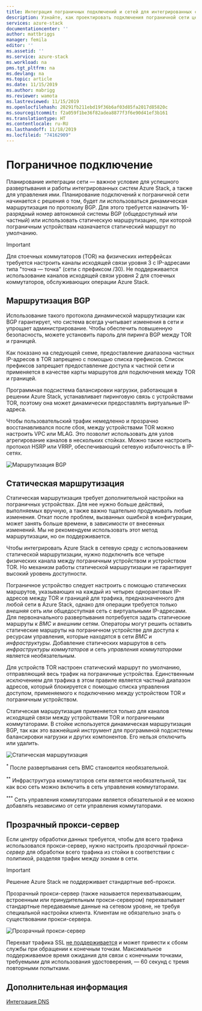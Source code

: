 ```yaml
---
title: Интеграция пограничных подключений и сетей для интегрированных систем Azure Stack | Документация Майкрософт
description: Узнайте, как проектировать подключения пограничной сети центра обработки данных с помощью интегрированных систем Azure Stack.
services: azure-stack
documentationcenter: ''
author: mattbriggs
manager: femila
editor: ''
ms.assetid: ''
ms.service: azure-stack
ms.workload: na
pms.tgt_pltfrm: na
ms.devlang: na
ms.topic: article
ms.date: 11/15/2019
ms.author: mabrigg
ms.reviewer: wamota
ms.lastreviewed: 11/15/2019
ms.openlocfilehash: 20291fb211ebd19f36b6af03d85fa2017d85820c
ms.sourcegitcommit: f2a059f1be36f82adea8877f3f6e90d41ef3b161
ms.translationtype: HT
ms.contentlocale: ru-RU
ms.lasthandoff: 11/18/2019
ms.locfileid: "74162909"
---
```

# <a name="border-connectivity"></a>Пограничное подключение 
Планирование интеграции сети — важное условие для успешного развертывания и работы интегрированных систем Azure Stack, а также для управления ими. Планирование подключений к пограничной сети начинается с решения о том, будет ли использоваться динамическая маршрутизация по протоколу BGP. Для этого требуется назначить 16-разрядный номер автономной системы BGP (общедоступный или частный) или использовать статическую маршрутизацию, при которой пограничным устройствам назначается статический маршрут по умолчанию.

> [!IMPORTANT]
> Для стоечных коммутаторов (TOR) на физических интерфейсах требуется настроить каналы исходящей связи уровня 3 с IP-адресами типа "точка — точка" (сети с префиксом /30). Не поддерживается использование каналов исходящей связи уровня 2 для стоечных коммутаторов, обслуживающих операции Azure Stack.

## <a name="bgp-routing"></a>Маршрутизация BGP
Использование такого протокола динамической маршрутизации как BGP гарантирует, что система всегда учитывает изменения в сети и упрощает администрирование. Чтобы обеспечить повышенную безопасность, можете установить пароль для пиринга BGP между TOR и границей.

Как показано на следующей схеме, предоставление диапазона частных IP-адресов в TOR запрещено с помощью списка префиксов. Список префиксов запрещает предоставление доступа к частной сети и применяется в качестве карты маршрутов для подключения между TOR и границей.

Программная подсистема балансировки нагрузки, работающая в решении Azure Stack, устанавливает пиринговую связь с устройствами TOR, поэтому она может динамически предоставлять виртуальные IP-адреса.

Чтобы пользовательский трафик немедленно и прозрачно восстанавливался после сбоя, между устройствами TOR можно настроить VPC или MLAG. Это позволит использовать для узлов агрегирование каналов в нескольких стойках. Можно также настроить протокол HSRP или VRRP, обеспечивающий сетевую избыточность в IP-сетях.

![Маршрутизация BGP](media/azure-stack-border-connectivity/bgp-routing.png)

## <a name="static-routing"></a>Статическая маршрутизация
Статическая маршрутизация требует дополнительной настройки на пограничных устройствах. Для нее нужно больше действий, выполняемых вручную, а также важно тщательно продумывать любые изменения. Откат после проблем, вызванных ошибкой в конфигурации, может занять больше времени, в зависимости от внесенных изменений. Мы не рекомендуем использовать этот метод маршрутизации, но он поддерживается.

Чтобы интегрировать Azure Stack в сетевую среду с использованием статической маршрутизации, нужно подключить все четыре физических канала между пограничным устройством и устройством TOR. Но механизм работы статической маршрутизации не гарантирует высокий уровень доступности.

Пограничное устройство следует настроить с помощью статических маршрутов, указывающих на каждый из четырех одноранговых IP-адресов между TOR и границей для трафика, предназначенного для любой сети в Azure Stack, однако для операции требуется только *внешняя* сеть или общедоступная сеть с виртуальными IP-адресами. Для первоначального развертывания потребуется задать статические маршруты к *BMC* и *внешним* сетям. Операторы могут решить оставить статические маршруты на пограничном устройстве для доступа к ресурсам управления, которые находятся в сети *BMC* и *инфраструктуры*. Добавление статических маршрутов в сеть *инфраструктуры коммутаторов* и сеть *управления коммутаторами* является необязательным.

Для устройств TOR настроен статический маршрут по умолчанию, отправляющий весь трафик на пограничные устройства. Единственным исключением для трафика в этом правиле является частный диапазон адресов, который блокируется с помощью списка управления доступом, применяемого к подключению между устройством TOR и пограничным устройством.

Статическая маршрутизация применяется только для каналов исходящей связи между устройствами TOR и пограничными коммутаторами. В стойке используется динамическая маршрутизация BGP, так как это важнейший инструмент для программной подсистемы балансировки нагрузки и других компонентов. Его нельзя отключить или удалить.

![Статическая маршрутизация](media/azure-stack-border-connectivity/static-routing.png)

<sup>\*</sup> После развертывания сеть BMC становится необязательной.

<sup>\*\*</sup> Инфраструктура коммутаторов сети является необязательной, так как всю сеть можно включить в сеть управления коммутаторами.

<sup>\*\*\*</sup> Сеть управления коммутаторами является обязательной и ее можно добавлять независимо от сети управления коммутаторами.

## <a name="transparent-proxy"></a>Прозрачный прокси-сервер
Если центру обработки данных требуется, чтобы для всего трафика использовался прокси-сервер, нужно настроить *прозрачный прокси-сервер* для обработки всего трафика из стойки в соответствии с политикой, разделяя трафик между зонами в сети.

> [!IMPORTANT]
> Решение Azure Stack не поддерживает стандартные веб-прокси.  

Прозрачный прокси-сервер (также называется перехватывающим, встроенным или принудительным прокси-сервером) перехватывает стандартные передаваемые данные на сетевом уровне, не требуя специальной настройки клиента. Клиентам не обязательно знать о существовании прокси-сервера.

![Прозрачный прокси-сервер](media/azure-stack-border-connectivity/transparent-proxy.png)

Перехват трафика SSL [не поддерживается](azure-stack-firewall.md#ssl-interception) и может привести к сбоям службы при обращении к конечным точкам. Максимальное поддерживаемое время ожидания для связи с конечными точками, требуемыми для использования удостоверения, — 60 секунд с тремя повторными попытками.

## <a name="next-steps"></a>Дополнительная информация
[Интеграция DNS](azure-stack-integrate-dns.md)

